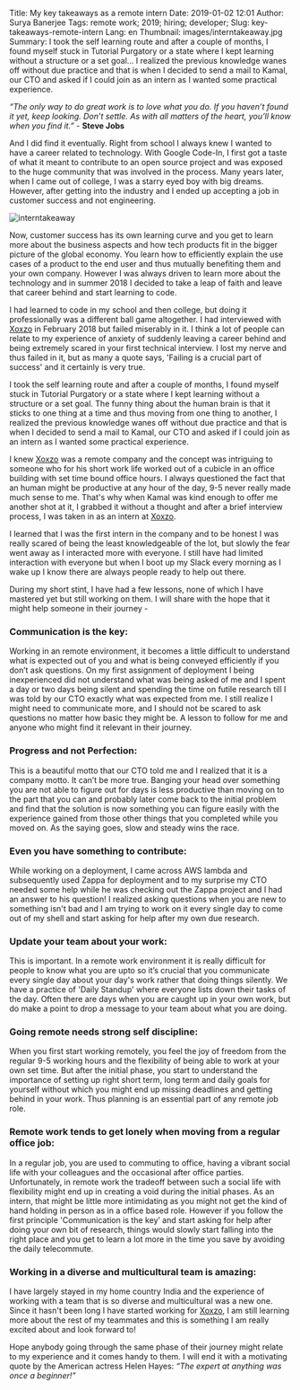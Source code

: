 Title: My key takeaways as a remote intern
Date: 2019-01-02 12:01
Author: Surya Banerjee
Tags: remote work; 2019; hiring; developer;
Slug: key-takeaways-remote-intern
Lang: en
Thumbnail: images/interntakeaway.jpg
Summary: I took the self learning route and after a couple of months, I found myself stuck in Tutorial Purgatory or a state where I kept learning without a structure or a set goal... I realized the previous knowledge wanes off without due practice and that is when I decided to send a mail to Kamal, our CTO and asked if I could join as an intern as I wanted some practical experience.


*“The only way to do great work is to love what you do. If you haven’t found it yet, keep looking. Don’t settle. As with all matters of the heart, you’ll know when you find it.”*  -  **Steve Jobs**

And I did find it eventually. Right from school I always knew I wanted to have a career related to technology. With Google Code-In, I first got a taste of what it meant to contribute to an open source project and was exposed to the huge community that was involved in the process. Many years later, when I came out of college, I was a starry eyed boy with big dreams. However, after getting into the industry and I ended up accepting a job in customer success and not engineering.


![interntakeaway](/images/interntakeaway.jpg)


Now, customer success has its own learning curve and you get to learn more about the business aspects and how tech products fit in the bigger picture of the global economy. You learn how to efficiently explain the use cases of a product to the end user and thus mutually benefiting them and your own company. However I was always driven to learn more about the technology and in summer 2018 I decided to take a leap of faith and leave that career behind and start learning to code.

I had learned to code in my school and then college, but doing it professionally was a different ball game altogether. I had interviewed with [Xoxzo](https://www.xoxzo.com/en/) in February 2018 but failed miserably in it. I think a lot of people can relate to my experience of anxiety of suddenly leaving a career behind and being extremely scared in your first technical interview. I lost my nerve and thus failed in it, but as many a quote says, 'Failing is a crucial part of success' and it certainly is very true.

I took the self learning route and after a couple of months, I found myself stuck in Tutorial Purgatory or a state where I kept learning without a structure or a set goal. The funny thing about the human brain is that it sticks to one thing at a time and thus moving from one thing to another, I realized the previous knowledge wanes off without due practice and that is when I decided to send a mail to Kamal, our CTO and asked if I could join as an intern as I wanted some practical experience.

I knew [Xoxzo](https://www.xoxzo.com/en/) was a remote company and the concept was intriguing to someone who for his short work life worked out of a cubicle in an office building with set time bound office hours. I always questioned the fact that an human might be productive at any hour of the day, 9-5 never really made much sense to me. That's why when Kamal was kind enough to offer me another shot at it, I grabbed it without a thought and after a brief interview process, I was taken in as an intern at [Xoxzo](https://www.xoxzo.com/en/).

I learned that I was the first intern in the company and to be honest I was really scared of being the least knowledgeable of the lot, but slowly the fear went away as I interacted more with everyone. I still have had limited interaction with everyone but when I boot up my Slack every morning as I wake up I know there are always people ready to help out there.

During my short stint, I have had a few lessons, none of which I have mastered yet but still working on them. I will share with the hope that it might help someone in their journey -

### Communication is the key:
Working in an remote environment, it becomes a little difficult to understand what is expected out of you and what is being conveyed efficiently if you don’t ask questions. On my first assignment of deployment I being inexperienced did not understand what was being asked of me and I spent a day or two days being silent and spending the time on futile research till I was told by our CTO exactly what was expected from me. I still realize I might need to communicate more, and I should not be scared to ask questions no matter how basic they might be. A lesson to follow for me and anyone who might find it relevant in their journey.

### Progress and not Perfection:
This is a beautiful motto that our CTO told me and I realized that it is a company motto. It can’t be more true. Banging your head over something you are not able to figure out for days is less productive than moving on to the part that you can and probably later come back to the initial problem and find that the solution is now something you can figure easily with the experience gained from those other things that you completed while you moved on. As the saying goes, slow and steady wins the race.

### Even you have something to contribute:
While working on a deployment, I came across AWS lambda and subsequently used Zappa for deployment and to my surprise my CTO needed some help while he was checking out the Zappa project and I had an answer to his question! I realized asking questions when you are new to something isn't bad and I am trying to work on it every single day to come out of my shell and start asking for help after my own due research.

### Update your team about your work:
This is important. In a remote work environment it is really difficult for people to know what you are upto so it’s crucial that you communicate every single day about your day's work rather that doing things silently. We have a practice of 'Daily Standup' where everyone lists down their tasks of the day. Often there are days when you are caught up in your own work, but do make a point to drop a message to your team about what you are doing.

### Going remote needs strong self discipline:
When you first start working remotely, you feel the joy of freedom from the regular 9-5 working hours and the flexibility of being able to work at your own set time. But after the initial phase, you start to understand the importance of setting up right short term, long term and daily goals for yourself without which you might end up missing deadlines and getting behind in your work. Thus planning is an essential part of any remote job role.

### Remote work tends to get lonely when moving from a regular office job:
In a regular job, you are used to commuting to office, having a vibrant social life with your colleagues and the occasional after office parties. Unfortunately, in remote work the tradeoff between such a social life with flexibility might end up in creating a void during the initial phases. As an intern, that might be little more intimidating as you might not get the kind of hand holding in person as in a office based role. However if you follow the first principle 'Communication is the key’ and start asking for help after doing your own bit of research, things would slowly start falling into the right place and you get to learn a lot more in the time you save by avoiding the daily telecommute.

### Working in a diverse and multicultural team is amazing:
I have largely stayed in my home country India and the experience of working with a team that is so diverse and multicultural was a new one. Since it hasn't been long I have started working for [Xoxzo](https://www.xoxzo.com/en/), I am still learning more about the rest of my teammates and this is something I am really excited about and look forward to!

Hope anybody going through the same phase of their journey might relate to my experience and it comes handy to them. I will end it with a motivating quote by the American actress Helen Hayes: *“The expert at anything was once a beginner!”*
